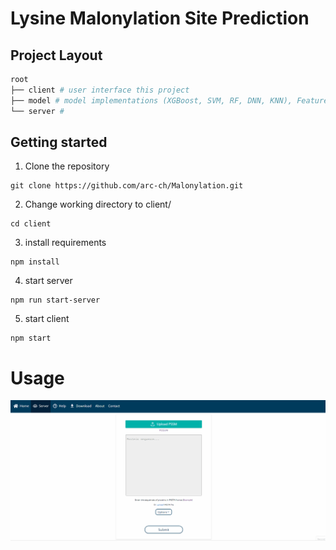 # Lysine Malonylation Site Prediction

## Project Layout
```bash
root
├── client # user interface this project 
├── model # model implementations (XGBoost, SVM, RF, DNN, KNN), Feature extraction and datasets
└── server #
```

## Getting started
1. Clone the repository
```
git clone https://github.com/arc-ch/Malonylation.git
```
2. Change working directory to client/
```
cd client
```
3. install requirements
```
npm install
```
4. start server
```
npm run start-server
```
5. start client
```
npm start
```

# Usage
![](https://github.com/A-Golshan/Malonylation/blob/main/GIF/usage.gif)
